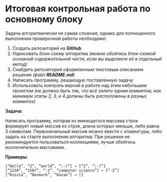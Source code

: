 # Итоговая контрольная работа по основному блоку

Задача алгоритмически не самая сложная, однако для полноценного выполнения проверочной работы необходимо:

1. Создать репозиторий на **GitHub**
2. Нарисовать блок-схему алгоритма *(можно обойтись блок-схемой основной содержательной части, если вы выделяете её в отдельный метод)*
3. Снабдить репозиторий оформленным текстовым описанием решения *(файл **README.md**)*
4. Написать программу, решающую поставленную задачу
5. Использовать контроль версий в работе над этим небольшим проектом *(не должно быть так, что всё залито одним коммитом, как минимум этапы 2, 3, и 4 должны быть расположены в разных коммитах)*

**Задача:**

Написать программу, которая из имеющегося массива строк формирует новый массив из строк, длина которых меньше, либо равна 3 символам. Первоначальный массив можно ввести с клавиатуры, либо задать на старте выполнения алгоритма. При решении не рекомендуется пользоваться коллекциями, лучше обойтись исключительно массивами.

**Примеры:**

    [“Hello”, “2”, “world”, “:-)”] → [“2”, “:-)”]
    [“1234”, “1567”, “-2”, “computer science”] → [“-2”]
    [“Russia”, “Denmark”, “Kazan”] → []